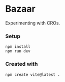 # Bazaar
Experimenting with CROs.

### Setup
```
npm install
npm run dev
```

### Created with
```
npm create vite@latest .
```
